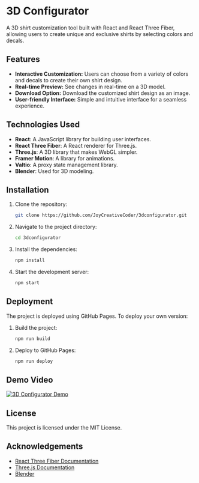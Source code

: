 # 3D Configurator

A 3D shirt customization tool built with React and React Three Fiber, allowing users to create unique and exclusive shirts by selecting colors and decals.

## Features

- **Interactive Customization:** Users can choose from a variety of colors and decals to create their own shirt design.
- **Real-time Preview:** See changes in real-time on a 3D model.
- **Download Option:** Download the customized shirt design as an image.
- **User-friendly Interface:** Simple and intuitive interface for a seamless experience.

## Technologies Used

- **React**: A JavaScript library for building user interfaces.
- **React Three Fiber**: A React renderer for Three.js.
- **Three.js**: A 3D library that makes WebGL simpler.
- **Framer Motion**: A library for animations.
- **Valtio**: A proxy state management library.
- **Blender**: Used for 3D modeling.

## Installation

1. Clone the repository:

    ```bash
    git clone https://github.com/JoyCreativeCoder/3dconfigurator.git
    ```

2. Navigate to the project directory:

    ```bash
    cd 3dconfigurator
    ```

3. Install the dependencies:

    ```bash
    npm install
    ```

4. Start the development server:

    ```bash
    npm start
    ```

## Deployment

The project is deployed using GitHub Pages. To deploy your own version:

1. Build the project:

    ```bash
    npm run build
    ```

2. Deploy to GitHub Pages:

    ```bash
    npm run deploy
    ```

## Demo Video

[![3D Configurator Demo](video-thumbnail.png)](<img width="1490" alt="Screenshot 2024-07-12 at 6 41 33 AM" src="https://github.com/user-attachments/assets/3853654b-632e-4571-9fbd-babdcb7601ff">
)

## License

This project is licensed under the MIT License.

## Acknowledgements

- [React Three Fiber Documentation](https://docs.pmnd.rs/react-three-fiber/getting-started/introduction)
- [Three.js Documentation](https://threejs.org/docs/)
- [Blender](https://www.blender.org/)
